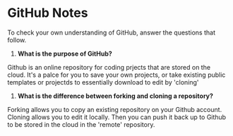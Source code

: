 # GitHub Notes

To check your own understanding of GitHub, answer the questions that follow.

1. **What is the purpose of GitHub?** 

Github is an online repository for coding prjects that are stored on the cloud. It's a palce for you to save your own projects, or take existing public templates or projectds to essentially download to edit by 'cloning'

1. **What is the difference between forking and cloning a repository?** 

Forking allows you to copy an existing repository on your Github account. Cloning allows you to edit it locally. Then you can push it back up to Github to be stored in the cloud in the 'remote' repository.

